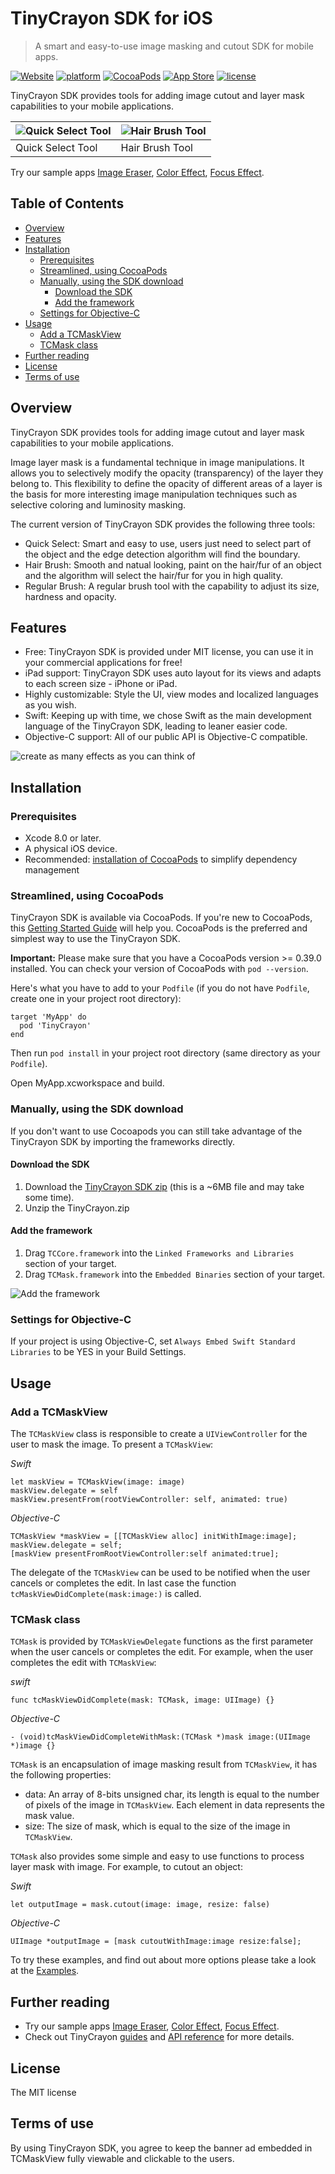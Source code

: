 # TinyCrayon SDK for iOS
> A smart and easy-to-use image masking and cutout SDK for mobile apps.

[![Website](https://img.shields.io/website/http/tinycrayon.com/.svg)](http://www.tinycrayon.com/)
[![platform](https://img.shields.io/cocoapods/p/TinyCrayon.svg)](https://cocoapods.org/pods/TinyCrayon)
[![CocoaPods](https://img.shields.io/cocoapods/v/TinyCrayon.svg)](https://cocoapods.org/pods/TinyCrayon)
[![App Store](https://img.shields.io/badge/app%20store-sample%20apps-orange.svg)](https://itunes.apple.com/developer/yongyun-zeng/id1071044410)
[![license](https://img.shields.io/cocoapods/l/TinyCrayon.svg)](https://github.com/TinyCrayon/TinyCrayon-iOS-SDK/blob/master/LICENSE)

TinyCrayon SDK provides tools for adding image cutout and layer mask capabilities to your mobile applications.

![Quick Select Tool](https://cloud.githubusercontent.com/assets/4088232/23604872/7248944e-0295-11e7-83dc-002b267789d1.gif) | ![Hair Brush Tool](https://cloud.githubusercontent.com/assets/4088232/23604871/6f0c390c-0295-11e7-979d-f4824d839931.gif)
------------ | -------------
Quick Select Tool | Hair Brush Tool

Try our sample apps [Image Eraser](https://itunes.apple.com/app/id1072712460), [Color Effect](https://itunes.apple.com/app/id1222383759), [Focus Effect](https://itunes.apple.com/app/id1064333794).

## Table of Contents

* [Overview](#overview)
* [Features](#features)
* [Installation](#installation)
   * [Prerequisites](#prerequisites)
   * [Streamlined, using CocoaPods](#streamlined-using-cocoapods)
   * [Manually, using the SDK download](#manually-using-the-sdk-download)
      * [Download the SDK](#download-the-sdk)
      * [Add the framework](#add-the-framework)
   * [Settings for Objective-C](#settings-for-objective-c)
* [Usage](#usage)
   * [Add a TCMaskView](#add-a-tcmaskview)
   * [TCMask class](#tcmask-class)
* [Further reading](#further-reading)
* [License](#license)
* [Terms of use](#terms-of-use)

## Overview
TinyCrayon SDK provides tools for adding image cutout and layer mask capabilities to your mobile applications.

Image layer mask is a fundamental technique in image manipulations. It allows you to selectively modify the opacity (transparency) of the layer they belong to. This flexibility to define the opacity of different areas of a layer is the basis for more interesting image manipulation techniques such as selective coloring and luminosity masking.

The current version of TinyCrayon SDK provides the following three tools:
* Quick Select: Smart and easy to use, users just need to select part of the object and the edge detection algorithm will find the boundary.
* Hair Brush: Smooth and natual looking, paint on the hair/fur of an object and the algorithm will select the hair/fur for you in high quality.
* Regular Brush: A regular brush tool with the capability to adjust its size, hardness and opacity.

## Features
* Free: TinyCrayon SDK is provided under MIT license, you can use it in your commercial applications for free!
* iPad support: TinyCrayon SDK uses auto layout for its views and adapts to each screen size - iPhone or iPad.
* Highly customizable: Style the UI, view modes and localized languages as you wish.
* Swift: Keeping up with time, we chose Swift as the main development language of the TinyCrayon SDK, leading to leaner easier code.
* Objective-C support: All of our public API is Objective-C compatible.

![create as many effects as you can think of](https://cloud.githubusercontent.com/assets/4088232/24956166/ffc4285c-1fb8-11e7-9743-209de801e31a.jpg)

## Installation

### Prerequisites
* Xcode 8.0 or later.
* A physical iOS device.
* Recommended: [installation of CocoaPods](http://guides.cocoapods.org/using/getting-started) to simplify dependency management

### Streamlined, using CocoaPods
TinyCrayon SDK is available via CocoaPods. If you're new to CocoaPods, this [Getting Started Guide](https://guides.cocoapods.org/using/getting-started.html) will help you. CocoaPods is the preferred and simplest way to use the TinyCrayon SDK.

**Important:** Please make sure that you have a CocoaPods version >= 0.39.0 installed. You can check your version of CocoaPods with `pod --version`.

Here's what you have to add to your `Podfile` (if you do not have `Podfile`, create one in your project root directory):

```
target 'MyApp' do
  pod 'TinyCrayon'
end
```

Then run `pod install` in your project root directory (same directory as your `Podfile`).

Open MyApp.xcworkspace and build.

### Manually, using the SDK download
If you don't want to use Cocoapods you can still take advantage of the TinyCrayon SDK by importing the frameworks directly.

#### Download the SDK

1. Download the [TinyCrayon SDK zip](https://www.tinycrayon.com/sdk/iOS/TinyCrayon.zip) (this is a ~6MB file and may take some time).
2. Unzip the TinyCrayon.zip

#### Add the framework

1. Drag `TCCore.framework` into the `Linked Frameworks and Libraries` section of your target.
2. Drag `TCMask.framework` into the `Embedded Binaries` section of your target.

![Add the framework](https://cloud.githubusercontent.com/assets/4088232/23100618/eef29a52-f6c0-11e6-85ec-a0ea86979cbf.png)

### Settings for Objective-C

If your project is using Objective-C, set `Always Embed Swift Standard Libraries` to be YES in your Build Settings.

## Usage

### Add a TCMaskView

The `TCMaskView` class is responsible to create a `UIViewController` for the user to mask the image.
To present a `TCMaskView`:

*Swift*
```
let maskView = TCMaskView(image: image)
maskView.delegate = self
maskView.presentFrom(rootViewController: self, animated: true)
```
*Objective-C*
```
TCMaskView *maskView = [[TCMaskView alloc] initWithImage:image];
maskView.delegate = self;
[maskView presentFromRootViewController:self animated:true];
```

The delegate of the `TCMaskView` can be used to be notified when the user cancels or completes the edit. In last case the function `tcMaskViewDidComplete(mask:image:)` is called. 

### TCMask class

`TCMask` is provided by `TCMaskViewDelegate` functions as the first parameter when the user cancels or completes the edit. For example, when the user completes the edit with `TCMaskView`:

*swift*
```
func tcMaskViewDidComplete(mask: TCMask, image: UIImage) {}
```
*Objective-C*
```
- (void)tcMaskViewDidCompleteWithMask:(TCMask *)mask image:(UIImage *)image {}
```

`TCMask` is an encapsulation of image masking result from `TCMaskView`, it has the following properties:

* data: An array of 8-bits unsigned char, its length is equal to the number of pixels of the image in `TCMaskView`. Each element in data represents the mask value.
* size: The size of mask, which is equal to the size of the image in `TCMaskView`.

`TCMask` also provides some simple and easy to use functions to process layer mask with image. For example, to cutout an object:

*Swift*
```
let outputImage = mask.cutout(image: image, resize: false)
```
*Objective-C*
```
UIImage *outputImage = [mask cutoutWithImage:image resize:false];
```

To try these examples, and find out about more options please take a look at the [Examples](https://github.com/TinyCrayon/TinyCrayon-iOS-SDK/releases).

## Further reading
* Try our sample apps [Image Eraser](https://itunes.apple.com/app/id1072712460), [Color Effect](https://itunes.apple.com/app/id1222383759), [Focus Effect](https://itunes.apple.com/app/id1064333794).
* Check out TinyCrayon [guides](http://tinycrayon.com/guides-iOS/get-started.html) and [API reference](http://tinycrayon.com/docs-iOS/index.html) for more details.

## License
The MIT license

## Terms of use
By using TinyCrayon SDK, you agree to keep the banner ad embedded in TCMaskView fully viewable and clickable to the users.
